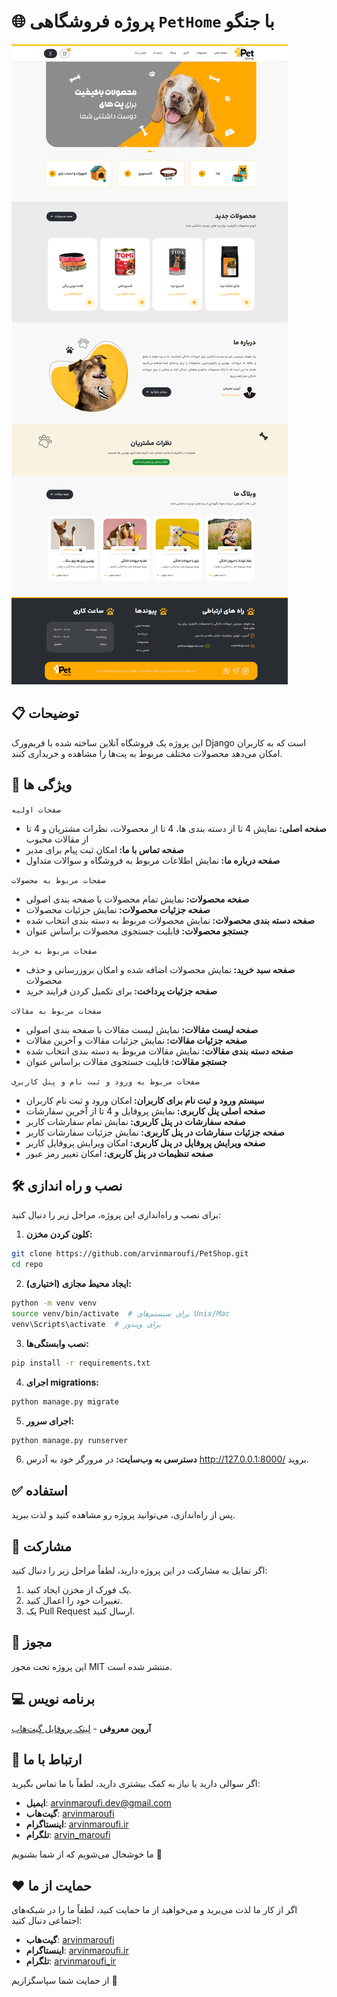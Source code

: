 # 🌐 **پروژه فروشگاهی `PetHome` با جنگو**

![home page image](screenshot.png "home page")

## 📋 توضیحات
این پروژه یک فروشگاه آنلاین ساخته شده با فریم‌ورک Django است که به کاربران امکان می‌دهد محصولات مختلف مربوط به پت‌ها را مشاهده و خریداری کنند.

## 🚀 ویژگی ها

`صفحات اولیه`
- <b>صفحه اصلی: </b>نمایش 4 تا از دسته بندی ها، 4 تا از محصولات، نظرات مشتریان و 4 تا از مقالات محبوب
- <b>صفحه تماس با ما: </b>امکان ثبت پیام برای مدیر
- <b>صفحه درباره ما: </b>نمایش اطلاعات مربوط به فروشگاه و سوالات متداول

`صفحات مربوط به محصولات`
- <b>صفحه محصولات: </b>نمایش تمام محصولات با صفحه بندی اصولی
- <b>صفحه جزئیات محصولات: </b>نمایش جزئیات محصولات
- <b>صفحه دسته بندی محصولات: </b>نمایش محصولات مربوط به دسته بندی انتخاب شده
- <b>جستجو محصولات: </b>قابلیت جستجوی محصولات براساس عنوان

`صفحات مربوط به خرید`
- <b>صفحه سبد خرید: </b>نمایش محصولات اضافه شده و امکان بروزرسانی و حذف محصولات
- <b>صفحه جزئیات پرداخت: </b>برای تکمیل کردن فرایند خرید

`صفحات مربوط به مقالات`
- <b>صفحه لیست مقالات: </b>نمایش لیست مقالات با صفحه بندی اصولی
- <b>صفحه جزئیات مقالات: </b>نمایش جزئیات مقالات و آخرین مقالات
- <b>صفحه دسته بندی مقالات: </b>نمایش مقالات مربوط به دسته بندی انتخاب شده
- <b>جستجو مقالات: </b>قابلیت جستجوی مقالات براساس عنوان

`صفحات مربوط به ورود و ثبت نام و پنل کاربری`
- <b>سیستم ورود و ثبت نام برای کاربران: </b>امکان ورود و ثبت نام کاربران
- <b>صفحه اصلی پنل کاربری: </b>نمایش پروفایل و 4 تا از آخرین سفارشات
- <b>صفحه سفارشات در پنل کاربری: </b>نمایش تمام سفارشات کاربر
- <b>صفحه جزئیات سفارشات در پنل کاربری: </b>نمایش جزئیات سفارشات کاربر
- <b>صفحه ویرایش پروفایل در پنل کاربری: </b>امکان ویرایش پروفایل کاربر
- <b>صفحه تنظیمات در پنل کاربری: </b>امکان تغییر رمز عبور

## 🛠️ نصب و راه اندازی
برای نصب و راه‌اندازی این پروژه، مراحل زیر را دنبال کنید:

1. **کلون کردن مخزن:**

```bash
git clone https://github.com/arvinmaroufi/PetShop.git
cd repo
```

2. **ایجاد محیط مجازی (اختیاری):**

```bash
python -m venv venv
source venv/bin/activate  # برای سیستم‌های Unix/Mac
venv\Scripts\activate  # برای ویندوز
```

3. **نصب وابستگی‌ها:**
   
```bash
pip install -r requirements.txt
```

4. **اجرای migrations:**

```bash
python manage.py migrate
```

5. **اجرای سرور:**

```bash
python manage.py runserver
```

6. **دسترسی به وب‌سایت:**
   در مرورگر خود به آدرس http://127.0.0.1:8000/ بروید.

## ✅ استفاده

پس از راه‌اندازی، می‌توانید پروژه رو مشاهده کنید و لذت ببرید.

## 🎯 مشارکت

اگر تمایل به مشارکت در این پروژه دارید، لطفاً مراحل زیر را دنبال کنید:

1. یک فورک از مخزن ایجاد کنید.
2. تغییرات خود را اعمال کنید.
3. یک Pull Request ارسال کنید.

## 🧾 مجوز

این پروژه تحت مجوز MIT منتشر شده است.

## 💻 برنامه نویس

**آروین معروفی** - [لینک پروفایل گیت‌هاب](https://github.com/arvinmaroufi)

## 💬 ارتباط با ما

اگر سوالی دارید یا نیاز به کمک بیشتری دارید، لطفاً با ما تماس بگیرید:

- **ایمیل**: [arvinmaroufi.dev@gmail.com](mailto:arvinmaroufi.dev@gmail.com)
- **گیت‌هاب**: [arvinmaroufi](https://github.com/arvinmaroufi/arvinmaroufi/issues)
- **اینستاگرام**: [arvinmaroufi.ir](https://instagram.com/arvinmaroufi.ir)
- **تلگرام**: [arvin_maroufi](https://t.me/arvin_maroufi)

ما خوشحال می‌شویم که از شما بشنویم 🙏

## ❤️ حمایت از ما

اگر از کار ما لذت می‌برید و می‌خواهید از ما حمایت کنید، لطفاً ما را در شبکه‌های اجتماعی دنبال کنید:

- **گیت‌هاب**: [arvinmaroufi](https://github.com/arvinmaroufi)
- **اینستاگرام**: [arvinmaroufi.ir](https://instagram.com/arvinmaroufi.ir)
- **تلگرام**: [arvinmaroufi_ir](https://t.me/arvinmaroufi_ir)

از حمایت شما سپاسگزاریم 🙏